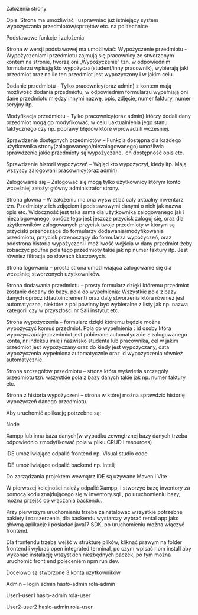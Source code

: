 Założenia strony

Opis: Strona ma umożliwiać i usprawniać już istniejący system wypożyczania przedmiotów/sprzętów etc. na politechnice

Podstawowe funkcje i założenia 

Strona w wersji podstawowej ma umożliwiać:
Wypożyczenie przedmiotu - Wypożyczeniami przedmiotu zajmują się pracownicy ze stworzonym kontem na stronie, tworzą oni „Wypożyczenie” tzn. w odpowiednim formularzu wpisują kto wypożycza(student/inny pracownik), wybierają jaki przedmiot oraz na ile ten przedmiot jest wypożyczony i w jakim celu.

Dodanie przedmiotu - Tylko pracownicy(oraz admin) z kontem mają możliwość dodania przedmiotu, w odpowiednim formularzu wypełniają oni dane przedmiotu między innymi nazwę, opis, zdjęcie, numer faktury, numer seryjny itp. 

Modyfikacja przedmiotu - Tylko pracownicy(oraz admin) którzy dodali dany przedmiot mogą go modyfikować, w celu uaktualnienia jego stanu faktycznego czy np. poprawy błędów które wprowadzili wcześniej.

Sprawdzenie dostępnych przedmiotów – Funkcja dostępna dla każdego użytkownika strony(zalogowanego/niezalogowanego) umożliwia sprawdzenie jakie przedmioty są wypożyczane, ich dostępność opis etc.

Sprawdzenie historii wypożyczeń – Wgląd kto wypożyczył, kiedy itp. Mają wszyscy zalogowani pracownicy(oraz admin). 

Zalogowanie się – Zalogować się mogą tylko użytkownicy którym konto wcześniej założył główny administrator strony.




Strona główna – W założeniu ma ona wyświetlać cały aktualny inwentarz tzn. Pzedmioty z ich zdjęciem i podstawowymi danymi o nich jak nazwa opis etc. Widoczność jest taka sama dla użytkownika zalogowanego jak i niezalogowanego, oprócz tego jest jeszcze przycisk zaloguj się, oraz dla użytkowników zalogowanych przycisk twoje przedmioty w którym są przyciski przenoszące do formularzy dodawania/modyfikowania przedmiotu, przycisk przenoszący do formularza wypożyczeń, oraz podstrona historia wypożyczeni i możliwość wejścia w dany przedmiot żeby zobaczyć poufne pola tego przedmioty takie jak np numer faktury itp. Jest również filtracja po słowach kluczowych.

Strona logowania – prosta strona umożliwiająca zalogowanie się dla wcześniej stworzonych użytkowników.

Strona dodawania przedmiotu – prosty formularz dzięki któremu przedmiot zostanie dodany do bazy.
pola do wypełnienia: Wszystkie pola z bazy danych oprócz id(autoincrement) oraz daty stworzenia która również jest automatyczna, niektóre z pól powinny być wybieralne z listy jak np. nazwa kategorii czy w przyszłości nr Sali instytut etc.

Strona wypożyczenia – formularz dzięki któremu będzie można wypożyczyć komuś przedmiot.
Pola do wypełnienia : id osoby która wypożycza/daje przedmiot jest pobierane automatycznie z zalogowanego konta, nr indeksu imię i nazwisko studenta lub pracownika, cel w jakim przedmiot jest wypożyczany oraz do kiedy jest wypożyczany, data wypożyczenia wypełniona automatycznie oraz id wypożyczenia również automatycznie.

Strona szczegółów przedmiotu – strona która wyświetla szczegóły przedmiotu tzn. wszystkie pola z bazy danych takie jak np. numer faktury etc. 

Strona z historia wypożyczeni – strona w której można sprawdzić historię wypożyczeń danego przedmiotu.



Aby uruchomić aplikację potrzebne są:

Node

Xampp lub inna baza danych(w wypadku zewnętrznej bazy danych trzeba odpowiednio zmodyfikować pola w pliku CRUD i resources)

IDE umożliwiające odpalić frontend np. Visual studio code

IDE umożliwiające odpalić backend np. intelij 

Do zarządzania projektem wewnątrz IDE są używane Maven i Vite 

W pierwszej kolejności należy odpalić Xampp, i stworzyć bazę inventory za pomocą kodu znajdującego się w inventory.sql , po uruchomieniu bazy, można przejść do włączania backendu. 

Przy pierwszym uruchomieniu trzeba zainstalować wszystkie potrzebne pakiety i rozszerzenia, dla backendu wystarczy wybrać rental app jako główną aplikacje i posiadać  java17 SDK, po uruchomieniu można włączyć frontend.

Dla frontendu trzeba wejść w strukturę plików, kliknąć prawym na folder frontend i wybrać open integrated terminal, po czym wpisać npm install aby wykonać instalację wszystkich niezbędnych paczek, po tym można uruchomić front end poleceniem npm run dev.  


Docelowo są stworzone 3 konta użytkowników 

Admin – login admin hasło-admin rola-admin

User1-user1 hasło-admin rola-user

User2-user2 hasło-admin rola-user






